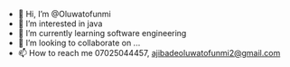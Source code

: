- 👋 Hi, I’m @Oluwatofunmi
- 👀 I’m interested in java
- 🌱 I’m currently learning software engineering
- 💞️ I’m looking to collaborate on ...
- 📫 How to reach me 07025044457, ajibadeoluwatofunmi2@gmail.com

<!---
Oluwatofunwa/Oluwatofunwa is a ✨ special ✨ repository because its `README.md` (this file) appears on your GitHub profile.
You can click the Preview link to take a look at your changes.
--->
